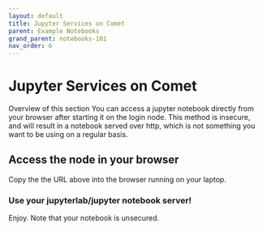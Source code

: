 ```yaml
---
layout: default
title: Jupyter Services on Comet
parent: Example Notebooks
grand_parent: notebooks-101
nav_order: 6
---
```


# Jupyter Services on Comet

Overview of this section
You can access a jupyter notebook directly from your browser after starting it on the login node. This method is insecure, and will result in a notebook served over http, which is not something you want to be using on a regular basis.

## Access the node in your browser
Copy the the URL above into the browser running on your laptop.

### Use your jupyterlab/jupyter notebook server!
Enjoy. Note that your notebook is unsecured.
